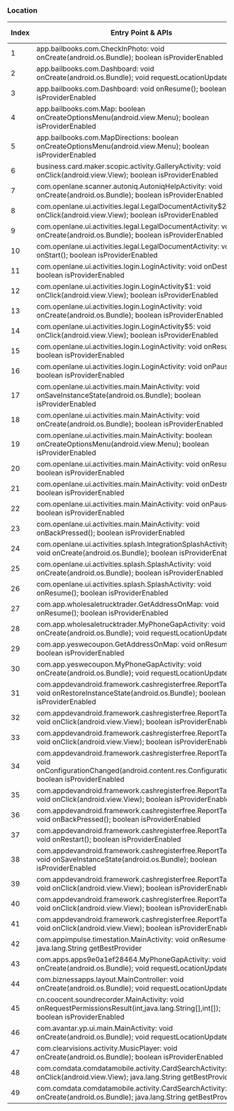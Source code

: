 ### Location
| Index | Entry Point & APIs | Screen shot | Resource id | Label |
| ------------- | ------------- | ------------- |-------------|-------------|
| 1 | app.bailbooks.com.CheckInPhoto: void onCreate(android.os.Bundle); boolean isProviderEnabled | ![](C:\Users\hfu\Documents\COSMOS\output\py\Play_win8\Business\app.bailbooks.com\app.bailbooks.com.CheckInPhoto.png) |  | D |
| 2 | app.bailbooks.com.Dashboard: void onCreate(android.os.Bundle); void requestLocationUpdates | ![](C:\Users\hfu\Documents\COSMOS\output\py\Play_win8\Business\app.bailbooks.com\app.bailbooks.com.Dashboard.png) |  | |
| 3 | app.bailbooks.com.Dashboard: void onResume(); boolean isProviderEnabled | ![](C:\Users\hfu\Documents\COSMOS\output\py\Play_win8\Business\app.bailbooks.com\app.bailbooks.com.Dashboard.png) |  | |
| 4 | app.bailbooks.com.Map: boolean onCreateOptionsMenu(android.view.Menu); boolean isProviderEnabled | ![](C:\Users\hfu\Documents\COSMOS\output\py\Play_win8\Business\app.bailbooks.com\app.bailbooks.com.Map.png) |  | T |
| 5 | app.bailbooks.com.MapDirections: boolean onCreateOptionsMenu(android.view.Menu); boolean isProviderEnabled | ![](C:\Users\hfu\Documents\COSMOS\output\py\Play_win8\Business\app.bailbooks.com\app.bailbooks.com.MapDirections.png) |  | T |
| 6 | business.card.maker.scopic.activity.GalleryActivity: void onClick(android.view.View); boolean isProviderEnabled | ![](C:\Users\hfu\Documents\COSMOS\output\py\Play_win8\Business\business.card.maker.scopic\business.card.maker.scopic.activity.GalleryActivity.png) |  | |
| 7 | com.openlane.scanner.autoniq.AutoniqHelpActivity: void onCreate(android.os.Bundle); boolean isProviderEnabled | ![](C:\Users\hfu\Documents\COSMOS\output\py\Play_win8\Business\com.adesa.marketplace\com.openlane.scanner.autoniq.AutoniqHelpActivity.png) |  | |
| 8 | com.openlane.ui.activities.legal.LegalDocumentActivity$2: void onClick(android.view.View); boolean isProviderEnabled | ![](C:\Users\hfu\Documents\COSMOS\output\py\Play_win8\Business\com.adesa.marketplace\com.openlane.ui.activities.legal.LegalDocumentActivity.png) |  | |
| 9 | com.openlane.ui.activities.legal.LegalDocumentActivity: void onCreate(android.os.Bundle); boolean isProviderEnabled | ![](C:\Users\hfu\Documents\COSMOS\output\py\Play_win8\Business\com.adesa.marketplace\com.openlane.ui.activities.legal.LegalDocumentActivity.png) |  | |
| 10 | com.openlane.ui.activities.legal.LegalDocumentActivity: void onStart(); boolean isProviderEnabled | ![](C:\Users\hfu\Documents\COSMOS\output\py\Play_win8\Business\com.adesa.marketplace\com.openlane.ui.activities.legal.LegalDocumentActivity.png) |  | |
| 11 | com.openlane.ui.activities.login.LoginActivity: void onDestroy(); boolean isProviderEnabled | ![](C:\Users\hfu\Documents\COSMOS\output\py\Play_win8\Business\com.adesa.marketplace\com.openlane.ui.activities.login.LoginActivity.png) |  | |
| 12 | com.openlane.ui.activities.login.LoginActivity$1: void onClick(android.view.View); boolean isProviderEnabled | ![](C:\Users\hfu\Documents\COSMOS\output\py\Play_win8\Business\com.adesa.marketplace\com.openlane.ui.activities.login.LoginActivity.png) |  | D |
| 13 | com.openlane.ui.activities.login.LoginActivity: void onCreate(android.os.Bundle); boolean isProviderEnabled | ![](C:\Users\hfu\Documents\COSMOS\output\py\Play_win8\Business\com.adesa.marketplace\com.openlane.ui.activities.login.LoginActivity.png) |  | D |
| 14 | com.openlane.ui.activities.login.LoginActivity$5: void onClick(android.view.View); boolean isProviderEnabled | ![](C:\Users\hfu\Documents\COSMOS\output\py\Play_win8\Business\com.adesa.marketplace\com.openlane.ui.activities.login.LoginActivity.png) |  | |
| 15 | com.openlane.ui.activities.login.LoginActivity: void onResume(); boolean isProviderEnabled | ![](C:\Users\hfu\Documents\COSMOS\output\py\Play_win8\Business\com.adesa.marketplace\com.openlane.ui.activities.login.LoginActivity.png) |  | |
| 16 | com.openlane.ui.activities.login.LoginActivity: void onPause(); boolean isProviderEnabled | ![](C:\Users\hfu\Documents\COSMOS\output\py\Play_win8\Business\com.adesa.marketplace\com.openlane.ui.activities.login.LoginActivity.png) |  | |
| 17 | com.openlane.ui.activities.main.MainActivity: void onSaveInstanceState(android.os.Bundle); boolean isProviderEnabled | ![](C:\Users\hfu\Documents\COSMOS\output\py\Play_win8\Business\com.adesa.marketplace\com.openlane.ui.activities.main.MainActivity.png) |  | |
| 18 | com.openlane.ui.activities.main.MainActivity: void onCreate(android.os.Bundle); boolean isProviderEnabled | ![](C:\Users\hfu\Documents\COSMOS\output\py\Play_win8\Business\com.adesa.marketplace\com.openlane.ui.activities.main.MainActivity.png) |  | |
| 19 | com.openlane.ui.activities.main.MainActivity: boolean onCreateOptionsMenu(android.view.Menu); boolean isProviderEnabled | ![](C:\Users\hfu\Documents\COSMOS\output\py\Play_win8\Business\com.adesa.marketplace\com.openlane.ui.activities.main.MainActivity.png) |  | |
| 20 | com.openlane.ui.activities.main.MainActivity: void onResume(); boolean isProviderEnabled | ![](C:\Users\hfu\Documents\COSMOS\output\py\Play_win8\Business\com.adesa.marketplace\com.openlane.ui.activities.main.MainActivity.png) |  | |
| 21 | com.openlane.ui.activities.main.MainActivity: void onDestroy(); boolean isProviderEnabled | ![](C:\Users\hfu\Documents\COSMOS\output\py\Play_win8\Business\com.adesa.marketplace\com.openlane.ui.activities.main.MainActivity.png) |  | |
| 22 | com.openlane.ui.activities.main.MainActivity: void onPause(); boolean isProviderEnabled | ![](C:\Users\hfu\Documents\COSMOS\output\py\Play_win8\Business\com.adesa.marketplace\com.openlane.ui.activities.main.MainActivity.png) |  | |
| 23 | com.openlane.ui.activities.main.MainActivity: void onBackPressed(); boolean isProviderEnabled | ![](C:\Users\hfu\Documents\COSMOS\output\py\Play_win8\Business\com.adesa.marketplace\com.openlane.ui.activities.main.MainActivity.png) |  | |
| 24 | com.openlane.ui.activities.splash.IntegrationSplashActivity: void onCreate(android.os.Bundle); boolean isProviderEnabled | ![](C:\Users\hfu\Documents\COSMOS\output\py\Play_win8\Business\com.adesa.marketplace\com.openlane.ui.activities.splash.IntegrationSplashActivity.png) |  | |
| 25 | com.openlane.ui.activities.splash.SplashActivity: void onCreate(android.os.Bundle); boolean isProviderEnabled | ![](C:\Users\hfu\Documents\COSMOS\output\py\Play_win8\Business\com.adesa.marketplace\com.openlane.ui.activities.splash.SplashActivity.png) |  | |
| 26 | com.openlane.ui.activities.splash.SplashActivity: void onResume(); boolean isProviderEnabled | ![](C:\Users\hfu\Documents\COSMOS\output\py\Play_win8\Business\com.adesa.marketplace\com.openlane.ui.activities.splash.SplashActivity.png) |  | |
| 27 | com.app.wholesaletrucktrader.GetAddressOnMap: void onResume(); boolean isProviderEnabled | ![](C:\Users\hfu\Documents\COSMOS\output\py\Play_win8\Business\com.app.wholesaletrucktrader\com.app.wholesaletrucktrader.GetAddressOnMap.png) |  | |
| 28 | com.app.wholesaletrucktrader.MyPhoneGapActivity: void onCreate(android.os.Bundle); void requestLocationUpdates | ![](C:\Users\hfu\Documents\COSMOS\output\py\Play_win8\Business\com.app.wholesaletrucktrader\com.app.wholesaletrucktrader.MyPhoneGapActivity.png) |  | |
| 29 | com.app.yeswecoupon.GetAddressOnMap: void onResume(); boolean isProviderEnabled | ![](C:\Users\hfu\Documents\COSMOS\output\py\Play_win8\Business\com.app.yeswecoupon\com.app.yeswecoupon.GetAddressOnMap.png) |  | |
| 30 | com.app.yeswecoupon.MyPhoneGapActivity: void onCreate(android.os.Bundle); void requestLocationUpdates | ![](C:\Users\hfu\Documents\COSMOS\output\py\Play_win8\Business\com.app.yeswecoupon\com.app.yeswecoupon.MyPhoneGapActivity.png) |  | |
| 31 | com.appdevandroid.framework.cashregisterfree.ReportTab: void onRestoreInstanceState(android.os.Bundle); boolean isProviderEnabled | ![](C:\Users\hfu\Documents\COSMOS\output\py\Play_win8\Business\com.appdevandroid.framework.cashregisterfree\com.appdevandroid.framework.cashregisterfree.ReportTab.png) |  | |
| 32 | com.appdevandroid.framework.cashregisterfree.ReportTab$16: void onClick(android.view.View); boolean isProviderEnabled | ![](C:\Users\hfu\Documents\COSMOS\output\py\Play_win8\Business\com.appdevandroid.framework.cashregisterfree\com.appdevandroid.framework.cashregisterfree.ReportTab.png) |  | D |
| 33 | com.appdevandroid.framework.cashregisterfree.ReportTab$6: void onClick(android.view.View); boolean isProviderEnabled | ![](C:\Users\hfu\Documents\COSMOS\output\py\Play_win8\Business\com.appdevandroid.framework.cashregisterfree\com.appdevandroid.framework.cashregisterfree.ReportTab.png) |  |D  |
| 34 | com.appdevandroid.framework.cashregisterfree.ReportTab: void onConfigurationChanged(android.content.res.Configuration); boolean isProviderEnabled | ![](C:\Users\hfu\Documents\COSMOS\output\py\Play_win8\Business\com.appdevandroid.framework.cashregisterfree\com.appdevandroid.framework.cashregisterfree.ReportTab.png) |  | |
| 35 | com.appdevandroid.framework.cashregisterfree.ReportTab$20: void onClick(android.view.View); boolean isProviderEnabled | ![](C:\Users\hfu\Documents\COSMOS\output\py\Play_win8\Business\com.appdevandroid.framework.cashregisterfree\com.appdevandroid.framework.cashregisterfree.ReportTab.png) |  | |
| 36 | com.appdevandroid.framework.cashregisterfree.ReportTab: void onBackPressed(); boolean isProviderEnabled | ![](C:\Users\hfu\Documents\COSMOS\output\py\Play_win8\Business\com.appdevandroid.framework.cashregisterfree\com.appdevandroid.framework.cashregisterfree.ReportTab.png) |  | |
| 37 | com.appdevandroid.framework.cashregisterfree.ReportTab: void onRestart(); boolean isProviderEnabled | ![](C:\Users\hfu\Documents\COSMOS\output\py\Play_win8\Business\com.appdevandroid.framework.cashregisterfree\com.appdevandroid.framework.cashregisterfree.ReportTab.png) |  | |
| 38 | com.appdevandroid.framework.cashregisterfree.ReportTab: void onSaveInstanceState(android.os.Bundle); boolean isProviderEnabled | ![](C:\Users\hfu\Documents\COSMOS\output\py\Play_win8\Business\com.appdevandroid.framework.cashregisterfree\com.appdevandroid.framework.cashregisterfree.ReportTab.png) |  | |
| 39 | com.appdevandroid.framework.cashregisterfree.ReportTab$2: void onClick(android.view.View); boolean isProviderEnabled | ![](C:\Users\hfu\Documents\COSMOS\output\py\Play_win8\Business\com.appdevandroid.framework.cashregisterfree\com.appdevandroid.framework.cashregisterfree.ReportTab.png) |  | |
| 40 | com.appdevandroid.framework.cashregisterfree.ReportTab$4: void onClick(android.view.View); boolean isProviderEnabled | ![](C:\Users\hfu\Documents\COSMOS\output\py\Play_win8\Business\com.appdevandroid.framework.cashregisterfree\com.appdevandroid.framework.cashregisterfree.ReportTab.png) |  | |
| 41 | com.appdevandroid.framework.cashregisterfree.ReportTab$27: void onClick(android.view.View); boolean isProviderEnabled | ![](C:\Users\hfu\Documents\COSMOS\output\py\Play_win8\Business\com.appdevandroid.framework.cashregisterfree\com.appdevandroid.framework.cashregisterfree.ReportTab.png) |  | |
| 42 | com.appimpulse.timestation.MainActivity: void onResume(); java.lang.String getBestProvider | ![](C:\Users\hfu\Documents\COSMOS\output\py\Play_win8\Business\com.appimpulse.timestation\com.appimpulse.timestation.MainActivity.png) |  | |
| 43 | com.apps.apps9e0a1ef28464.MyPhoneGapActivity: void onCreate(android.os.Bundle); void requestLocationUpdates | ![](C:\Users\hfu\Documents\COSMOS\output\py\Play_win8\Business\com.apps.apps9e0a1ef28464\com.apps.apps9e0a1ef28464.MyPhoneGapActivity.png) |  | |
| 44 | com.biznessapps.layout.MainController: void onCreate(android.os.Bundle); void requestLocationUpdates | ![](C:\Users\hfu\Documents\COSMOS\output\py\Play_win8\Business\com.app_tinkascloset.layout\com.biznessapps.layout.MainController.png) |  | |
| 45 | cn.coocent.soundrecorder.MainActivity: void onRequestPermissionsResult(int,java.lang.String[],int[]); boolean isProviderEnabled | ![](C:\Users\hfu\Documents\COSMOS\output\py\Play_win8\Business\com.audio.recorder.fast\cn.coocent.soundrecorder.MainActivity.png) |  | F |
| 46 | com.avantar.yp.ui.main.MainActivity: void onCreate(android.os.Bundle); void requestLocationUpdates | ![](C:\Users\hfu\Documents\COSMOS\output\py\Play_win8\Business\com.avantar.yp\com.avantar.yp.ui.main.MainActivity.png) |  | D |
| 47 | com.clearvisions.activity.MusicPlayer: void onCreate(android.os.Bundle); boolean isProviderEnabled | ![](C:\Users\hfu\Documents\COSMOS\output\py\Play_win8\Business\com.clearvisions.explorer\com.clearvisions.activity.MusicPlayer.png) |  | |
| 48 | com.comdata.comdatamobile.activity.CardSearchActivity: void onClick(android.view.View); java.lang.String getBestProvider | ![](C:\Users\hfu\Documents\COSMOS\output\py\Play_win8\Business\com.comdata.comdatamobile\com.comdata.comdatamobile.activity.CardSearchActivity.png) |  | D |
| 49 | com.comdata.comdatamobile.activity.CardSearchActivity: void onCreate(android.os.Bundle); java.lang.String getBestProvider | ![](C:\Users\hfu\Documents\COSMOS\output\py\Play_win8\Business\com.comdata.comdatamobile\com.comdata.comdatamobile.activity.CardSearchActivity.png) |  | |
